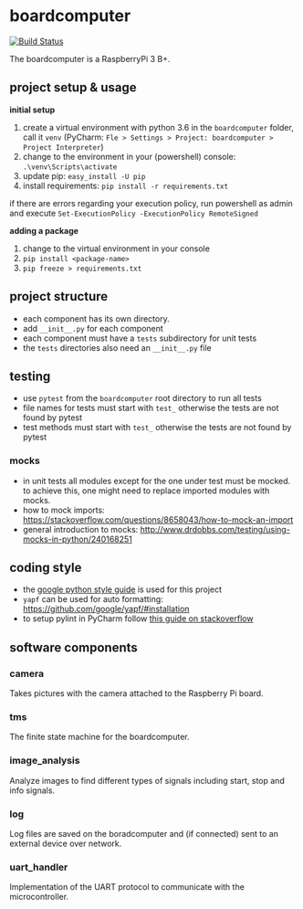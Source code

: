 # boardcomputer
[![Build Status](https://travis-ci.com/eddex/pren2.svg?token=iW3x5jyw6cyxqZrqYqGq&branch=master)](https://travis-ci.com/eddex/pren2)

The boardcomputer is a RaspberryPi 3 B+.

## project setup & usage
**initial setup**
1. create a virtual environment with python 3.6 in the `boardcomputer` folder, call it `venv` (PyCharm: `Fle > Settings > Project: boardcomputer > Project Interpreter`)
2. change to the environment in your (powershell) console: `.\venv\Scripts\activate`
3. update pip: `easy_install -U pip`
4. install requirements: `pip install -r requirements.txt`

if there are errors regarding your execution policy, run powershell as admin and execute `Set-ExecutionPolicy -ExecutionPolicy RemoteSigned`

**adding a package**
1. change to the virtual environment in your console
2. `pip install <package-name>`
3. `pip freeze > requirements.txt`

## project structure
- each component has its own directory.
- add `__init__.py` for each component
- each component must have a `tests` subdirectory for unit tests
- the `tests` directories also need an `__init__.py` file

## testing
- use `pytest` from the `boardcomputer` root directory to run all tests
- file names for tests must start with `test_` otherwise the tests are not found by pytest
- test methods must start with `test_` otherwise the tests are not found by pytest

### mocks
- in unit tests all modules except for the one under test must be mocked. to achieve this, one might need to replace imported modules with mocks.
- how to mock imports: https://stackoverflow.com/questions/8658043/how-to-mock-an-import
- general introduction to mocks: http://www.drdobbs.com/testing/using-mocks-in-python/240168251

## coding style
- the [google python style guide](https://github.com/google/styleguide/blob/gh-pages/pyguide.md) is used for this project
- `yapf` can be used for auto formatting: https://github.com/google/yapf/#installation
- to setup pylint in PyCharm follow [this guide on stackoverflow](https://stackoverflow.com/questions/38134086/how-to-run-pylint-with-pycharm)

## software components

### camera
Takes pictures with the camera attached to the Raspberry Pi board.

### tms
The finite state machine for the boardcomputer.

### image_analysis
Analyze images to find different types of signals including start, stop and info signals.

### log
Log files are saved on the boradcomputer and (if connected) sent to an external device over network.

### uart_handler
Implementation of the UART protocol to communicate with the microcontroller.
